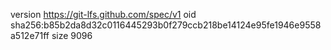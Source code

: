 version https://git-lfs.github.com/spec/v1
oid sha256:b85b2da8d32c0116445293b0f279ccb218be14124e95fe1946e9558a512e71ff
size 9096
